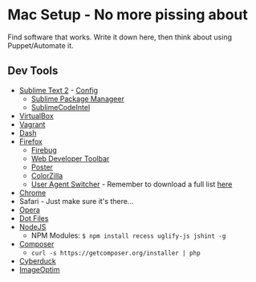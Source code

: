 # Mac Setup - No more pissing about

Find software that works. Write it down here, then think about using Puppet/Automate it.

## Dev Tools

- [Sublime Text 2](http://www.sublimetext.com/2) - [Config](http://www.sublimetext.com/docs/2/osx_command_line.html)
    - [Sublime Package Manageer](http://wbond.net/sublime_packages/package_control/installation)
    - [SublimeCodeIntel](https://github.com/Kronuz/SublimeCodeIntel)
- [VirtualBox](https://www.virtualbox.org/wiki/Downloads)
- [Vagrant](http://downloads.vagrantup.com/)
- [Dash](https://itunes.apple.com/gb/app/dash-docs-snippets/id458034879?mt=12)
- [Firefox](http://www.mozilla.org/)
  - [Firebug](http://getfirebug.com/)
  - [Web Developer Toolbar](https://addons.mozilla.org/en-US/firefox/addon/web-developer/)
  - [Poster](https://addons.mozilla.org/en-us/firefox/addon/poster/)
  - [ColorZilla](http://www.colorzilla.com/firefox/)
  - [User Agent Switcher](https://addons.mozilla.org/en-US/firefox/addon/user-agent-switcher/) - Remember to download a full list [here](http://techpatterns.com/forums/about304.html)
- [Chrome](www.google.co.uk/chrome)
- Safari - Just make sure it's there…
- [Opera](http://www.opera.com/browser/)
- [Dot Files](https://github.com/bennomcmanus/dotfiles)
- [NodeJS](http://nodejs.org/)
  -  NPM Modules: ```$ npm install recess uglify-js jshint -g```
- [Composer](https://getcomposer.org)
  - ```curl -s https://getcomposer.org/installer | php```
- [Cyberduck](http://cyberduck.ch/)
- [ImageOptim](http://imageoptim.com/)